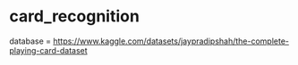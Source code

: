 # card_recognition
database = https://www.kaggle.com/datasets/jaypradipshah/the-complete-playing-card-dataset
